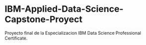 # IBM-Applied-Data-Science-Capstone-Proyect

Proyecto final de la Especializacion IBM Data Science Professional Certificate.

